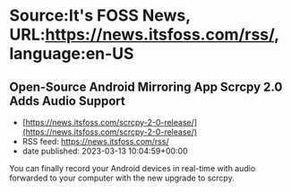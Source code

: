 # Source:It's FOSS News, URL:https://news.itsfoss.com/rss/, language:en-US

## Open-Source Android Mirroring App Scrcpy 2.0 Adds Audio Support
 - [https://news.itsfoss.com/scrcpy-2-0-release/](https://news.itsfoss.com/scrcpy-2-0-release/)
 - RSS feed: https://news.itsfoss.com/rss/
 - date published: 2023-03-13 10:04:59+00:00

You can finally record your Android devices in real-time with audio forwarded to your computer with the new upgrade to scrcpy.

